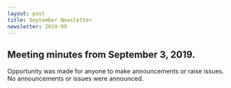 ```yaml
---
layout: post
title: September Newsletter
newsletter: 2019-09
---
```

## Meeting minutes from September 3, 2019.

Opportunity was made for anyone to make announcements or raise issues. No
announcements or issues were announced.

